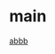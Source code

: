 # main
<!DOCTYPE html>
<html>
<head>
  <!-- 설치하지 않고 참조하는 cdn 방식 -->
<script src="https://ajax.googleapis.com/ajax/libs/jquery/3.5.1/jquery.min.js"></script>
<script>
//





</script>
</head>
<body>
<a href="https://naver.com">abbb</a>






  
</body>

